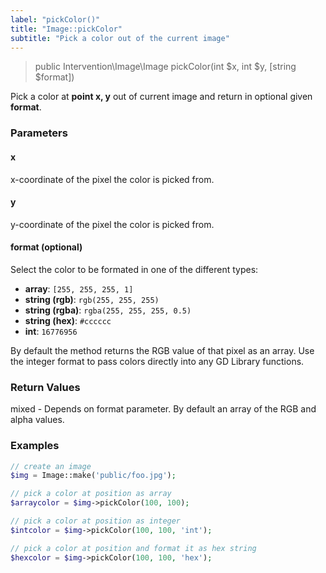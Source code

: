 ```yaml
---
label: "pickColor()"
title: "Image::pickColor"
subtitle: "Pick a color out of the current image"
---
```


> public Intervention\Image\Image pickColor(int $x, int $y, [string $format])

Pick a color at **point x, y** out of current image and return in optional given **format**.

### Parameters

#### x
x-coordinate of the pixel the color is picked from.

#### y
y-coordinate of the pixel the color is picked from.

#### format (optional)
Select the color to be formated in one of the different types:

- **array**: `[255, 255, 255, 1]`
- **string (rgb)**: `rgb(255, 255, 255)`
- **string (rgba)**: `rgba(255, 255, 255, 0.5)`
- **string (hex)**: `#cccccc`
- **int**: `16776956`

By default the method returns the RGB value of that pixel as an array. Use the integer format to pass colors directly into any GD Library functions.

### Return Values
mixed - Depends on format parameter. By default an array of the RGB and alpha values.

### Examples

```php
// create an image
$img = Image::make('public/foo.jpg');

// pick a color at position as array
$arraycolor = $img->pickColor(100, 100);

// pick a color at position as integer
$intcolor = $img->pickColor(100, 100, 'int');

// pick a color at position and format it as hex string
$hexcolor = $img->pickColor(100, 100, 'hex');
```
